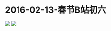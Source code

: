# 2016-02-13-春节B站初六
![](https://bilicover2016.github.io/Android/2016-02-13-春节B站初六.jpg)
![](https://bilicover2016.github.io/PC/2016-02-13.jpg)
